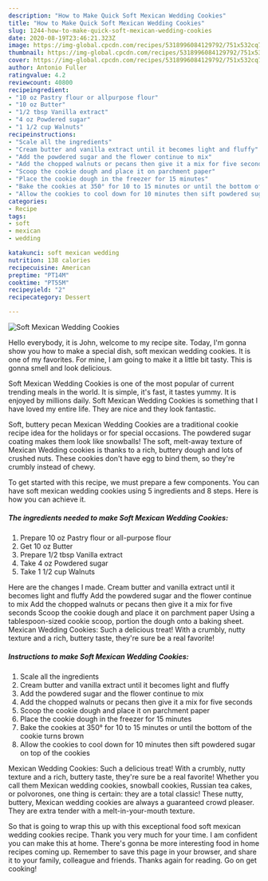 ```yaml
---
description: "How to Make Quick Soft Mexican Wedding Cookies"
title: "How to Make Quick Soft Mexican Wedding Cookies"
slug: 1244-how-to-make-quick-soft-mexican-wedding-cookies
date: 2020-08-19T23:46:21.323Z
image: https://img-global.cpcdn.com/recipes/5318996084129792/751x532cq70/soft-mexican-wedding-cookies-recipe-main-photo.jpg
thumbnail: https://img-global.cpcdn.com/recipes/5318996084129792/751x532cq70/soft-mexican-wedding-cookies-recipe-main-photo.jpg
cover: https://img-global.cpcdn.com/recipes/5318996084129792/751x532cq70/soft-mexican-wedding-cookies-recipe-main-photo.jpg
author: Antonio Fuller
ratingvalue: 4.2
reviewcount: 40800
recipeingredient:
- "10 oz Pastry flour or allpurpose flour"
- "10 oz Butter"
- "1/2 tbsp Vanilla extract"
- "4 oz Powdered sugar"
- "1 1/2 cup Walnuts"
recipeinstructions:
- "Scale all the ingredients"
- "Cream butter and vanilla extract until it becomes light and fluffy"
- "Add the powdered sugar and the flower continue to mix"
- "Add the chopped walnuts or pecans then give it a mix for five seconds"
- "Scoop the cookie dough and place it on parchment paper"
- "Place the cookie dough in the freezer for 15 minutes"
- "Bake the cookies at 350° for 10 to 15 minutes or until the bottom of the cookie turns brown"
- "Allow the cookies to cool down for 10 minutes then sift powdered sugar on top of the cookies"
categories:
- Recipe
tags:
- soft
- mexican
- wedding

katakunci: soft mexican wedding 
nutrition: 138 calories
recipecuisine: American
preptime: "PT14M"
cooktime: "PT55M"
recipeyield: "2"
recipecategory: Dessert

---
```



![Soft Mexican Wedding Cookies](https://img-global.cpcdn.com/recipes/5318996084129792/751x532cq70/soft-mexican-wedding-cookies-recipe-main-photo.jpg)

Hello everybody, it is John, welcome to my recipe site. Today, I'm gonna show you how to make a special dish, soft mexican wedding cookies. It is one of my favorites. For mine, I am going to make it a little bit tasty. This is gonna smell and look delicious.

Soft Mexican Wedding Cookies is one of the most popular of current trending meals in the world. It is simple, it's fast, it tastes yummy. It is enjoyed by millions daily. Soft Mexican Wedding Cookies is something that I have loved my entire life. They are nice and they look fantastic.

Soft, buttery pecan Mexican Wedding Cookies are a traditional cookie recipe idea for the holidays or for special occasions. The powdered sugar coating makes them look like snowballs! The soft, melt-away texture of Mexican Wedding cookies is thanks to a rich, buttery dough and lots of crushed nuts. These cookies don&#39;t have egg to bind them, so they&#39;re crumbly instead of chewy.


To get started with this recipe, we must prepare a few components. You can have soft mexican wedding cookies using 5 ingredients and 8 steps. Here is how you can achieve it.

<!--inarticleads1-->

##### The ingredients needed to make Soft Mexican Wedding Cookies:

1. Prepare 10 oz Pastry flour or all-purpose flour
1. Get 10 oz Butter
1. Prepare 1/2 tbsp Vanilla extract
1. Take 4 oz Powdered sugar
1. Take 1 1/2 cup Walnuts


Here are the changes I made. Cream butter and vanilla extract until it becomes light and fluffy Add the powdered sugar and the flower continue to mix Add the chopped walnuts or pecans then give it a mix for five seconds Scoop the cookie dough and place it on parchment paper Using a tablespoon-sized cookie scoop, portion the dough onto a baking sheet. Mexican Wedding Cookies: Such a delicious treat! With a crumbly, nutty texture and a rich, buttery taste, they&#39;re sure be a real favorite! 

<!--inarticleads2-->

##### Instructions to make Soft Mexican Wedding Cookies:

1. Scale all the ingredients
1. Cream butter and vanilla extract until it becomes light and fluffy
1. Add the powdered sugar and the flower continue to mix
1. Add the chopped walnuts or pecans then give it a mix for five seconds
1. Scoop the cookie dough and place it on parchment paper
1. Place the cookie dough in the freezer for 15 minutes
1. Bake the cookies at 350° for 10 to 15 minutes or until the bottom of the cookie turns brown
1. Allow the cookies to cool down for 10 minutes then sift powdered sugar on top of the cookies


Mexican Wedding Cookies: Such a delicious treat! With a crumbly, nutty texture and a rich, buttery taste, they&#39;re sure be a real favorite! Whether you call them Mexican wedding cookies, snowball cookies, Russian tea cakes, or polvorones, one thing is certain: they are a total classic! These nutty, buttery, Mexican wedding cookies are always a guaranteed crowd pleaser. They are extra tender with a melt-in-your-mouth texture. 

So that is going to wrap this up with this exceptional food soft mexican wedding cookies recipe. Thank you very much for your time. I am confident you can make this at home. There's gonna be more interesting food in home recipes coming up. Remember to save this page in your browser, and share it to your family, colleague and friends. Thanks again for reading. Go on get cooking!
